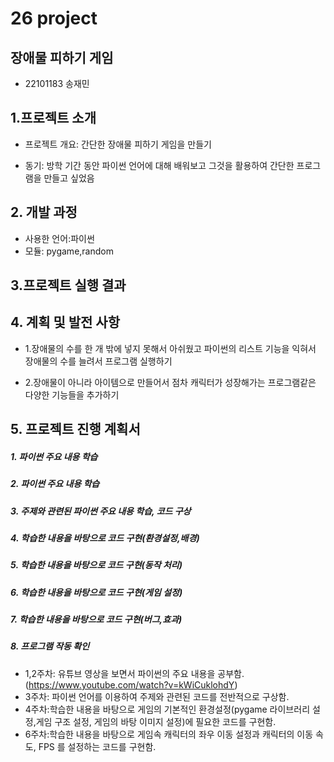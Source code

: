 # 26 project 
## 장애물 피하기 게임
* 22101183 송재민

## 1.프로젝트 소개
* 프로젝트 개요: 간단한 장애물 피하기 게임을 만들기

* 동기: 방학 기간 동안 파이썬 언어에 대해 배워보고 그것을 활용하여 간단한 프로그램을 만들고 싶었음
  
## 2. 개발 과정
* 사용한 언어:파이썬
* 모듈: pygame,random

## 3.프로젝트 실행 결과
## 4. 계획 및 발전 사항
* 1.장애물의 수를 한 개 밖에 넣지 못해서 아쉬웠고 파이썬의 리스트 기능을 익혀서 장애물의 수를 늘려서 프로그램 실행하기

* 2.장애물이 아니라 아이템으로 만들어서 점차 캐릭터가 성장해가는 프로그램같은 다양한 기능들을 추가하기

## 5. 프로젝트 진행 계획서

#####    1. 파이썬 주요 내용 학습
#####    2. 파이썬 주요 내용 학습
#####    3. 주제와 관련된 파이썬 주요 내용 학습, 코드 구상
#####    4. 학습한 내용을 바탕으로 코드 구현(환경설정,배경)
#####    5. 학습한 내용을 바탕으로 코드 구현(동작 처리)
#####    6. 학습한 내용을 바탕으로 코드 구현(게임 설정)
#####    7. 학습한 내용을 바탕으로 코드 구현(버그,효과)
#####    8. 프로그램 작동 확인

* 1,2주차: 유튜브 영상을 보면서 파이썬의 주요 내용을 공부함. (https://www.youtube.com/watch?v=kWiCuklohdY)
* 3주차: 파이썬 언어를 이용하여 주제와 관련된 코드를 전반적으로 구상함. 
* 4주차:학습한 내용을 바탕으로 게임의 기본적인 환경설정(pygame 라이브러리 설정,게임 구조 설정, 게임의 바탕 이미지 설정)에 필요한 코드를 구현함.
* 6주차:학습한 내용을 바탕으로 게임속 캐릭터의 좌우 이동 설정과 캐릭터의 이동 속도, FPS 를 설정하는 코드를 구현함.
